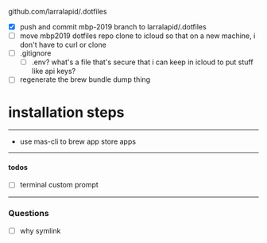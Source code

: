 github.com/larralapid/.dotfiles 
- [x] push and commit mbp-2019 branch to larralapid/.dotfiles
- [ ] move mbp2019 dotfiles repo clone to icloud so that on a new machine, i don't have to curl or clone 
- [ ] .gitignore
	- [ ] .env? what's a file that's secure that i can keep in icloud to put stuff like api keys? 
- [ ] regenerate the brew bundle dump thing

# installation steps 

----
- use mas-cli to brew app store apps 
---
#### todos
- [ ] terminal custom prompt

----
### Questions
- [ ] why symlink